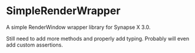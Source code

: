 # SimpleRenderWrapper
A simple RenderWindow wrapper library for Synapse X 3.0.

Still need to add more methods and properly add typing. Probably will even add custom assertions.
